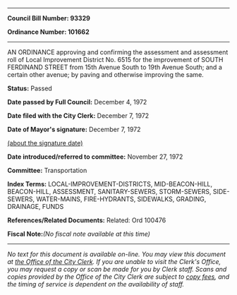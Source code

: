 

********

**Council Bill Number: 93329**
   
**Ordinance Number: 101662**
********

 AN ORDINANCE approving and confirming the assessment and assessment roll of Local Improvement District No. 6515 for the improvement of SOUTH FERDINAND STREET from 15th Avenue South to 19th Avenue South; and a certain other avenue; by paving and otherwise improving the same.

**Status:** Passed
   
**Date passed by Full Council:** December 4, 1972
   
**Date filed with the City Clerk:** December 7, 1972
   
**Date of Mayor's signature:** December 7, 1972
   
[(about the signature date)](/~public/approvaldate.htm)
   
   
   
**Date introduced/referred to committee:** November 27, 1972
   
**Committee:** Transportation
   
   
**Index Terms:** LOCAL-IMPROVEMENT-DISTRICTS, MID-BEACON-HILL, BEACON-HILL, ASSESSMENT, SANITARY-SEWERS, STORM-SEWERS, SIDE-SEWERS, WATER-MAINS, FIRE-HYDRANTS, SIDEWALKS, GRADING, DRAINAGE, FUNDS

**References/Related Documents:** Related: Ord 100476

**Fiscal Note:**_(No fiscal note available at this time)_
********

_No text for this document is available on-line. You may view this document at [the Office of the City Clerk](http://www.seattle.gov/leg/clerk/contactUs.htm). If you are unable to visit the Clerk's Office, you may request a copy or scan be made for you by Clerk staff. Scans and copies provided by the Office of the City Clerk are subject to [copy fees](http://clerk.seattle.gov/~public/clerkfees.htm), and the timing of service is dependent on the availability of staff._

